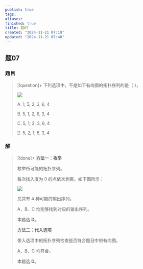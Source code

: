 ```yaml
---
publish: true
tags: 
aliases: 
finished: true
title: 题07
created: "2024-11-21 07:19"
updated: "2024-11-21 07:40"
---
```

## 题07
### 题目
> [!question]+
> 下列选项中，不是如下有向图的拓扑序列的是（ ）。
> 
> ![](https://img.hwenyi.live/202411261551567.webp)
> 
> A. 1, 5, 2, 3, 6, 4
> 
> B. 5, 1, 2, 6, 3, 4
> 
> C. 5, 1, 2, 3, 6, 4
> 
> D. 5, 2, 1, 6, 3, 4
### 解
> [!done]+
> **方法一：枚举**
> 
> 枚举所可能的拓扑序列。
> 
> 每次找入度为 0 的点依次剥离，如下图所示：
> 
> ![](https://picx.zhimg.com/v2-bc7ec83b39b08e46d4ad7d1376bd3b11_r.jpg)
> 
> 总共有 4 种可能的输出序列。
> 
> A、B、C 均能够找到对应的输出序列。
> 
> 本题选 **D**。
> 
> **方法二：代入选项**
> 
> 带入选项中的拓扑序列检查是否符合题目中的有向图。
> 
> A、B、C 均符合。
> 
> 本题选 **D**。